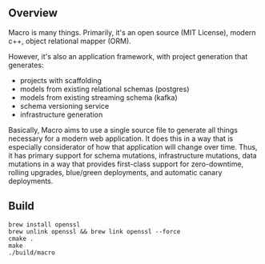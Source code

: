 
Overview
--------

Macro is many things. Primarily, it's an open source (MIT License), modern c++, object relational mapper (ORM).

However, it's also an application framework, with project generation that generates:

  - projects with scaffolding
  - models from existing relational schemas (postgres)
  - models from existing streaming schema (kafka)
  - schema versioning service
  - infrastructure generation

Basically, Macro aims to use a single source file to generate all things necessary for a modern web application.
It does this in a way that is especially considerator of how that application will change over time. Thus, it has primary
support for schema mutations, infrastructure mutations, data mutations in a way that provides first-class support
for zero-downtime, rolling upgrades, blue/green deployments, and automatic canary deployments.



Build
-----

```
brew install openssl
brew unlink openssl && brew link openssl --force
cmake .
make
./build/macro
```
